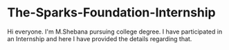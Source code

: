 # The-Sparks-Foundation-Internship
Hi everyone. I'm M.Shebana pursuing college degree. I have participated in an Internship and here I have provided the details regarding that.

